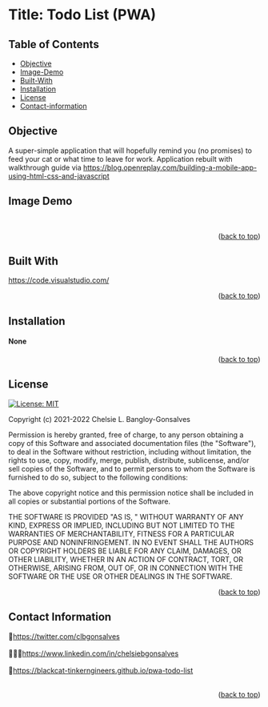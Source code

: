 <div id="top"></div>

# Title: Todo List (PWA)

## Table of Contents

- [Objective](#Objective)
- [Image-Demo](#Image-Demo)
- [Built-With](#Built-With)
- [Installation](#Installation)
- [License](#License)
- [Contact-information](#Contact-Information)

## Objective

  <p></p>

A super-simple application that will hopefully remind you (no promises) to feed your cat or what time to leave for work.
Application rebuilt with walkthrough guide via <a href="https://blog.openreplay.com/building-a-mobile-app-using-html-css-and-javascript">https://blog.openreplay.com/building-a-mobile-app-using-html-css-and-javascript</a>

## Image Demo

<br>

<div align="center"></div>

<p align="right">(<a href="#top">back to top</a>)</p>

## Built With

<a href="https://code.visualstudio.com/">https://code.visualstudio.com/</a>

<p align="right">(<a href="#top">back to top</a>)</p>

<!-- GETTING STARTED -->

## Installation

<h4>None</h4>

<p align="right">(<a href="#top">back to top</a>)</p>

<!-- LICENSE -->

## License

[![License: MIT](https://img.shields.io/badge/License-MIT-yellow.svg)](https://opensource.org/licenses/MIT)

Copyright (c) 2021-2022 Chelsie L. Bangloy-Gonsalves

Permission is hereby granted, free of charge, to any person obtaining
a copy of this Software and associated documentation files (the
"Software"), to deal in the Software without restriction, including
without limitation, the rights to use, copy, modify, merge, publish,
distribute, sublicense, and/or sell copies of the Software, and to
permit persons to whom the Software is furnished to do so, subject to
the following conditions:

The above copyright notice and this permission notice shall be
included in all copies or substantial portions of the Software.

THE SOFTWARE IS PROVIDED "AS IS, " WITHOUT WARRANTY OF ANY KIND,
EXPRESS OR IMPLIED, INCLUDING BUT NOT LIMITED TO THE WARRANTIES OF
MERCHANTABILITY, FITNESS FOR A PARTICULAR PURPOSE AND
NONINFRINGEMENT. IN NO EVENT SHALL THE AUTHORS OR COPYRIGHT HOLDERS BE
LIABLE FOR ANY CLAIM, DAMAGES, OR OTHER LIABILITY, WHETHER IN AN ACTION
OF CONTRACT, TORT, OR OTHERWISE, ARISING FROM, OUT OF, OR IN CONNECTION
WITH THE SOFTWARE OR THE USE OR OTHER DEALINGS IN THE SOFTWARE.

<p align="right">(<a href="#top">back to top</a>)</p>

<!-- CONTACT -->

## Contact Information

🐓<a href="https://twitter.com/clbgonsalves">https://twitter.com/clbgonsalves</a>
<br>
</br>
👩🏻‍💻<a href="https://www.linkedin.com/in/chelsiebgonsalves">https://www.linkedin.com/in/chelsiebgonsalves</a>
<br>
</br>
🧁<a href="https://blackcat-tinkerngineers.github.io/pwa-todo-list">https://blackcat-tinkerngineers.github.io/pwa-todo-list</a>
<br>
</br>

<p align="right">(<a href="#top">back to top</a>)</p>
